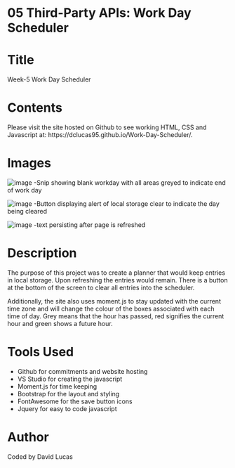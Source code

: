 # 05 Third-Party APIs: Work Day Scheduler
# Title
<p>Week-5 Work Day Scheduler</p>

# Contents
<p>Please visit the site hosted on Github to see working HTML, CSS and Javascript at:
https://dclucas95.github.io/Work-Day-Scheduler/.</p>


# Images
![image](https://user-images.githubusercontent.com/69066157/93317336-b1a9f880-f850-11ea-868a-5c49506d6604.png)
-Snip showing blank workday with all areas greyed to indicate end of work day

![image](https://user-images.githubusercontent.com/69066157/93317952-6cd29180-f851-11ea-9e2c-3e0a667de3bf.png)
-Button displaying alert of local storage clear to indicate the day being cleared

![image](https://user-images.githubusercontent.com/69066157/93317869-4dd3ff80-f851-11ea-952c-68ec5876efb8.png)
-text persisting after page is refreshed



# Description
<p>The purpose of this project was to create a planner that would keep entries in local storage. Upon refreshing the entries would remain. There is a button at the bottom of the screen to clear all entries into the scheduler. 
</p>

<p>Additionally, the site also uses moment.js to stay updated with the current time zone and will change the colour of the boxes associated with each time of day. Grey means that the hour has passed, red signifies the current hour and green shows a future hour.
</p>


# Tools Used
<ul>
<li>Github for commitments and website hosting </li>
<li>VS Studio for creating the javascript </li>
<li>Moment.js for time keeping </li>
<li>Bootstrap for the layout and styling </li>
<li>FontAwesome for the save button icons </li>
<li>Jquery for easy to code javascript </li>
</ul>

# Author
<p>Coded by David Lucas</p>
